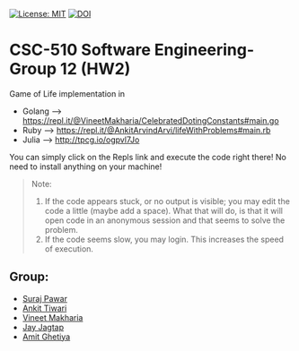 [![License: MIT](https://img.shields.io/badge/License-MIT-yellow.svg)](https://opensource.org/licenses/MIT) [![DOI](https://zenodo.org/badge/DOI/10.5281/zenodo.3998730.svg)](https://doi.org/10.5281/zenodo.3998730)




# CSC-510 Software Engineering-Group 12 (HW2)
Game of Life implementation in 
- Golang --> https://repl.it/@VineetMakharia/CelebratedDotingConstants#main.go
- Ruby --> https://repl.it/@AnkitArvindArvi/lifeWithProblems#main.rb
- Julia --> http://tpcg.io/ogpvl7Jo

You can simply click on the Repls link and execute the code right there!
No need to install anything on your machine! 
>Note: 
>1. If the code appears stuck, or no output is visible; you may edit the code a little (maybe add a space). What that will do, is that it will open code in an anonymous session and that seems to solve the problem.
>2. If the code seems slow, you may login. This increases the speed of execution.


## Group:
- [Suraj Pawar](mailto:spawar2@ncsu.edu) 
- [Ankit Tiwari](mailto:atiwari4@ncsu.edu)
- [Vineet Makharia](mailto:vrmakhar@ncsu.edu)
- [Jay Jagtap](mailto:jjgtap@ncsu.edu) 
- [Amit Ghetiya](mailto:aghetiy@ncsu.edu)
